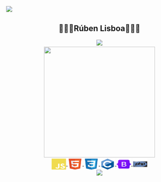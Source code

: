 <img src="https://user-images.githubusercontent.com/73097560/115834477-dbab4500-a447-11eb-908a-139a6edaec5c.gif"> 
<div align="center"><h2>🧑🏻‍💻Rúben Lisboa🧑🏻‍💻</h2>
<div align="center">
  <a href="https://github.com/Lisboa14">
  <img height="180em" src="https://github-readme-stats.vercel.app/api?username=Lisboa14&show_icons=true&theme=dracula&include_all_commits=true&count_private=true"/> 
</div>
<img width=300px height=300px src="https://media1.giphy.com/media/h2MouomJFCpMfWVfUj/giphy.gif?cid=ecf05e47epjinukgr19prb2mdkwowb80l0chbt9pcwdnsu7y&rid=giphy.gif&ct=s">
<div align="center">
  <img align="center"height="30" width="40" src="https://raw.githubusercontent.com/devicons/devicon/master/icons/javascript/javascript-plain.svg">
  <img align="center"height="30" width="40" src="https://raw.githubusercontent.com/devicons/devicon/master/icons/html5/html5-original.svg">
  <img align="center"height="30" width="40" src="https://raw.githubusercontent.com/devicons/devicon/master/icons/css3/css3-original.svg">
  <img align="center"height="30" width="40" src="https://raw.githubusercontent.com/devicons/devicon/master/icons/c/c-original.svg">
  <img align="center"height="30" width="40" src="https://raw.githubusercontent.com/devicons/devicon/master/icons/bootstrap/bootstrap-original.svg">
  <img align="center"height="30" width="40" src="https://raw.githubusercontent.com/devicons/devicon/master/icons/php/php-original.svg">
</div>
  <img src="https://user-images.githubusercontent.com/73097560/115834477-dbab4500-a447-11eb-908a-139a6edaec5c.gif">
</div>
